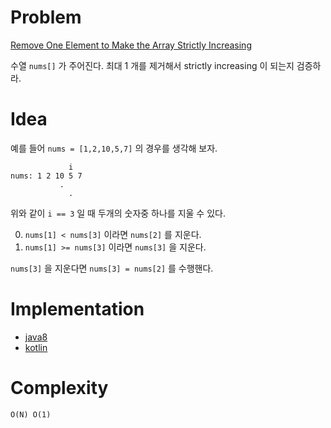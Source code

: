 # Problem

[Remove One Element to Make the Array Strictly Increasing](https://leetcode.com/problems/remove-one-element-to-make-the-array-strictly-increasing/)

수열 `nums[]` 가 주어진다. 최대 1 개를 제거해서 strictly increasing 이 
되는지 검증하라.

# Idea

예를 들어 `nums = [1,2,10,5,7]` 의 경우를 생각해 보자.

```
             i
nums: 1 2 10 5 7
           .
             .
```

위와 같이 `i == 3` 일 때 두개의 숫자중 하나를 지울 수 있다. 

0) `nums[1] < nums[3]` 이라면 `nums[2]` 를 지운다.
1) `nums[1] >= nums[3]` 이라면 `nums[3]` 을 지운다.

`nums[3]` 을 지운다면 `nums[3] = nums[2]` 를 수행핸다.

# Implementation

* [java8](MainApp.java)
* [kotlin](MainApp.kt)

# Complexity

```
O(N) O(1)
```
